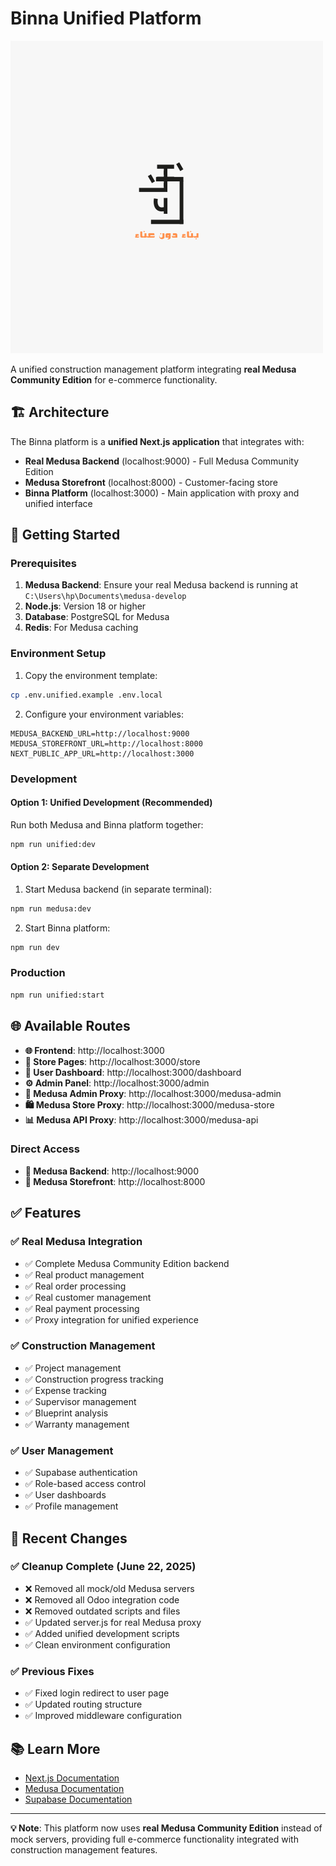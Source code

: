 # Binna Unified Platform

![Logo](public/logo.png)

A unified construction management platform integrating **real Medusa Community Edition** for e-commerce functionality.

## 🏗️ Architecture

The Binna platform is a **unified Next.js application** that integrates with:

- **Real Medusa Backend** (localhost:9000) - Full Medusa Community Edition
- **Medusa Storefront** (localhost:8000) - Customer-facing store
- **Binna Platform** (localhost:3000) - Main application with proxy and unified interface

## 🚀 Getting Started

### Prerequisites

1. **Medusa Backend**: Ensure your real Medusa backend is running at `C:\Users\hp\Documents\medusa-develop`
2. **Node.js**: Version 18 or higher
3. **Database**: PostgreSQL for Medusa
4. **Redis**: For Medusa caching

### Environment Setup

1. Copy the environment template:
```bash
cp .env.unified.example .env.local
```

2. Configure your environment variables:
```env
MEDUSA_BACKEND_URL=http://localhost:9000
MEDUSA_STOREFRONT_URL=http://localhost:8000
NEXT_PUBLIC_APP_URL=http://localhost:3000
```

### Development

#### Option 1: Unified Development (Recommended)
Run both Medusa and Binna platform together:
```bash
npm run unified:dev
```

#### Option 2: Separate Development
1. Start Medusa backend (in separate terminal):
```bash
npm run medusa:dev
```

2. Start Binna platform:
```bash
npm run dev
```

### Production

```bash
npm run unified:start
```

## 🌐 Available Routes

- **🌐 Frontend**: http://localhost:3000
- **🏪 Store Pages**: http://localhost:3000/store
- **👤 User Dashboard**: http://localhost:3000/dashboard
- **⚙️ Admin Panel**: http://localhost:3000/admin
- **🔧 Medusa Admin Proxy**: http://localhost:3000/medusa-admin
- **🛍️ Medusa Store Proxy**: http://localhost:3000/medusa-store
- **📊 Medusa API Proxy**: http://localhost:3000/medusa-api

### Direct Access
- **🔗 Medusa Backend**: http://localhost:9000
- **🔗 Medusa Storefront**: http://localhost:8000

## ✅ Features

### ✅ Real Medusa Integration
- ✅ Complete Medusa Community Edition backend
- ✅ Real product management
- ✅ Real order processing
- ✅ Real customer management
- ✅ Real payment processing
- ✅ Proxy integration for unified experience

### ✅ Construction Management
- ✅ Project management
- ✅ Construction progress tracking
- ✅ Expense tracking
- ✅ Supervisor management
- ✅ Blueprint analysis
- ✅ Warranty management

### ✅ User Management
- ✅ Supabase authentication
- ✅ Role-based access control
- ✅ User dashboards
- ✅ Profile management

## 🧹 Recent Changes

### ✅ Cleanup Complete (June 22, 2025)
- ❌ Removed all mock/old Medusa servers
- ❌ Removed all Odoo integration code
- ❌ Removed outdated scripts and files
- ✅ Updated server.js for real Medusa proxy
- ✅ Added unified development scripts
- ✅ Clean environment configuration

### ✅ Previous Fixes
- ✅ Fixed login redirect to user page
- ✅ Updated routing structure
- ✅ Improved middleware configuration

## 📚 Learn More

- [Next.js Documentation](https://nextjs.org/docs)
- [Medusa Documentation](https://docs.medusajs.com)
- [Supabase Documentation](https://supabase.com/docs)

---

**💡 Note**: This platform now uses **real Medusa Community Edition** instead of mock servers, providing full e-commerce functionality integrated with construction management features.
